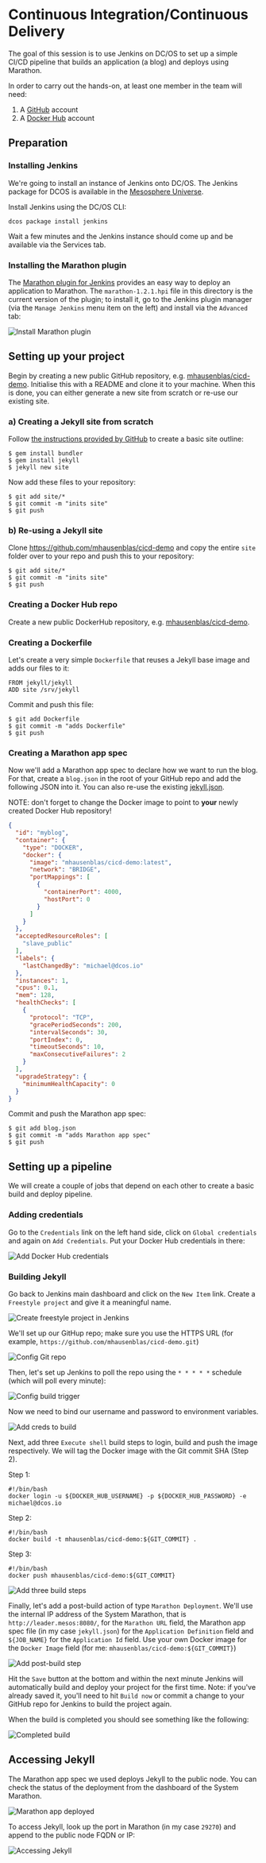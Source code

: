 # Continuous Integration/Continuous Delivery

The goal of this session is to use Jenkins on DC/OS to set up a simple CI/CD pipeline that builds an application (a blog) and deploys using Marathon.

In order to carry out the hands-on, at least one member in the team will need:

1. A [GitHub](github.com) account
2. A [Docker Hub](https://hub.docker.com/) account


## Preparation
### Installing  Jenkins

We're going to install an instance of Jenkins onto DC/OS. The Jenkins package for DCOS is available in the [Mesosphere Universe](https://github.com/mesosphere/universe). 

Install Jenkins using the DC/OS CLI:
```
dcos package install jenkins
```

Wait a few minutes and the Jenkins instance should come up and be available via the Services tab.

### Installing the Marathon plugin

The [Marathon plugin for Jenkins](https://github.com/mesosphere/jenkins-marathon-plugin/releases) provides an easy way to deploy an application to Marathon. The `marathon-1.2.1.hpi` file in this directory is the current version of the plugin; to install it, go to the Jenkins plugin manager (via the `Manage Jenkins` menu item on the left) and install via the `Advanced` tab:

![Install Marathon plugin](img/install-marathon-plugin.png)

## Setting up your project

Begin by creating a new public GitHub repository, e.g. [mhausenblas/cicd-demo](https://github.com/mhausenblas/cicd-demo). Initialise this with a README and clone it to your machine. When this is done, you can either generate a new site from scratch or re-use our existing site.

### a) Creating a Jekyll site from scratch

Follow [the instructions provided by GitHub](http://www.stephaniehicks.com/githubPages_tutorial/pages/githubpages-jekyll.html) to create a basic site outline:

    $ gem install bundler
    $ gem install jekyll
    $ jekyll new site

Now add these files to your repository:

    $ git add site/*
    $ git commit -m "inits site"
    $ git push

### b) Re-using a Jekyll site

Clone https://github.com/mhausenblas/cicd-demo and copy the entire `site` folder over to your repo and push this to your repository:

    $ git add site/*
    $ git commit -m "inits site"
    $ git push

### Creating a Docker Hub repo

Create a new public DockerHub repository, e.g. [mhausenblas/cicd-demo](https://hub.docker.com/r/mhausenblas/cicd-demo/).

### Creating a Dockerfile

Let's create a very simple `Dockerfile` that reuses a Jekyll base image and adds our files to it:

    FROM jekyll/jekyll
    ADD site /srv/jekyll

Commit and push this file:

    $ git add Dockerfile
    $ git commit -m "adds Dockerfile"
    $ git push

### Creating a Marathon app spec

Now we'll add a Marathon app spec to declare how we want to run the blog. For that, create a `blog.json` in the root of your GitHub repo and add the following JSON into it. You can also re-use the existing [jekyll.json](https://github.com/mhausenblas/cicd-demo/blob/master/jekyll.json).

NOTE: don't forget to change the Docker image to point to **your** newly created Docker Hub repository!

```json
{
  "id": "myblog",
  "container": {
    "type": "DOCKER",
    "docker": {
      "image": "mhausenblas/cicd-demo:latest",
      "network": "BRIDGE",
      "portMappings": [
        {
          "containerPort": 4000,
          "hostPort": 0
        }
      ]
    }
  },
  "acceptedResourceRoles": [
    "slave_public"
  ],
  "labels": {
    "lastChangedBy": "michael@dcos.io"
  },
  "instances": 1,
  "cpus": 0.1,
  "mem": 128,
  "healthChecks": [
    {
      "protocol": "TCP",
      "gracePeriodSeconds": 200,
      "intervalSeconds": 30,
      "portIndex": 0,
      "timeoutSeconds": 10,
      "maxConsecutiveFailures": 2
    }
  ],
  "upgradeStrategy": {
    "minimumHealthCapacity": 0
  }
}
```

Commit and push the Marathon app spec:

    $ git add blog.json
    $ git commit -m "adds Marathon app spec"
    $ git push

## Setting up a pipeline

We will create a couple of jobs that depend on each other to create a basic build and deploy pipeline.

### Adding credentials

Go to the `Credentials` link on the left hand side, click on `Global credentials` and again on `Add Credentials`. Put your Docker Hub credentials in there:

![Add Docker Hub credentials](img/add-hub-credentials.png)

### Building Jekyll

Go back to Jenkins main dashboard and click on the `New Item` link. Create a `Freestyle project` and give it a meaningful name.

![Create freestyle project in Jenkins](img/create-freestyle-project.png)

We'll set up our GitHup repo; make sure you use the HTTPS URL (for example, `https://github.com/mhausenblas/cicd-demo.git`)

![Config Git repo](img/config-git-repo.png)

Then, let's set up Jenkins to poll the repo using the `* * * * *` schedule (which will poll every minute):

![Config build trigger](img/config-build-trigger.png)

Now we need to bind our username and password to environment variables.

![Add creds to build](img/add-creds-to-build.png)

Next, add three `Execute shell` build steps to login, build and push the image respectively. We will tag the Docker image with the Git commit SHA (Step 2). 

Step 1:

    #!/bin/bash
    docker login -u ${DOCKER_HUB_USERNAME} -p ${DOCKER_HUB_PASSWORD} -e michael@dcos.io

Step 2:

    #!/bin/bash
    docker build -t mhausenblas/cicd-demo:${GIT_COMMIT} .

Step 3:

    #!/bin/bash
    docker push mhausenblas/cicd-demo:${GIT_COMMIT}

![Add three build steps](img/add-build-3steps.png)

Finally, let's add a post-build action of type `Marathon Deployment`. We'll use the internal IP address of the System Marathon, that is `http://leader.mesos:8080/`, for the `Marathon URL` field, the Marathon app spec file (in my case `jekyll.json`) for the `Application Definition` field and `${JOB_NAME}` for the `Application Id` field. Use your own Docker image for the `Docker Image` field (for me: `mhausenblas/cicd-demo:${GIT_COMMIT}`)

![Add post-build step](img/add-post-build-step.png)

Hit the `Save` button at the bottom and within the next minute Jenkins will automatically build and deploy your project for the first time. Note: if you've already saved it, you'll need to hit `Build now` or commit a change to your GitHub repo for Jenkins to build the project again.

When the build is completed you should see something like the following:

![Completed build](img/completed-build.png)

## Accessing Jekyll

The Marathon app spec we used deploys Jekyll to the public node. You can check the status of the deployment from the dashboard of the System Marathon.

![Marathon app deployed](img/marathon-app-deployed.png)

To access Jekyll, look up the port in Marathon (in my case `29270`) and append to the public node FQDN or IP:

![Accessing Jekyll](img/accessing-jekyll.png)
 